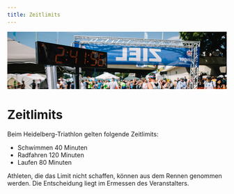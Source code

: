 ```yaml
---
title: Zeitlimits
---
```


![Zeitlimits](/img/banner/Zeitlimits.png)

# Zeitlimits

Beim Heidelberg-Triathlon gelten folgende Zeitlimits:

* Schwimmen	40 Minuten
* Radfahren 120 Minuten
* Laufen 80 Minuten

Athleten, die das Limit nicht schaffen, können aus dem Rennen genommen werden. Die Entscheidung liegt im Ermessen des Veranstalters.

